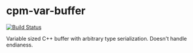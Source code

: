 cpm-var-buffer
==============

[![Build
Status](https://travis-ci.org/iauns/cpm-var-buffer.png)](https://travis-ci.org/iauns/cpm-var-buffer)

Variable sized C++ buffer with arbitrary type serialization. Doesn't handle
endianess.
